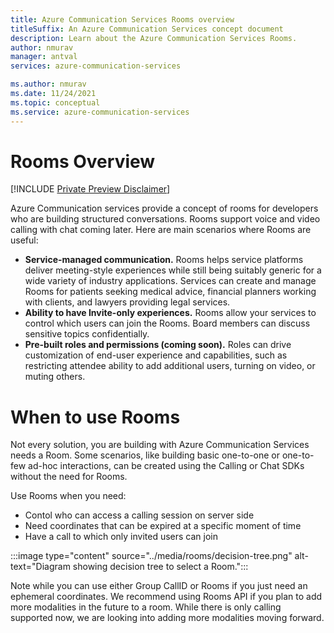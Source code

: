 ```yaml
---
title: Azure Communication Services Rooms overview
titleSuffix: An Azure Communication Services concept document
description: Learn about the Azure Communication Services Rooms.
author: nmurav
manager: antval
services: azure-communication-services

ms.author: nmurav
ms.date: 11/24/2021
ms.topic: conceptual
ms.service: azure-communication-services
---
```


# Rooms Overview

[!INCLUDE [Private Preview Disclaimer](../../includes/private-preview-include-section.md)]

Azure Communication services provide a concept of rooms for developers who are building structured conversations. Rooms support voice and video calling with chat coming later.
Here are main scenarios where Rooms are useful:

- **Service-managed communication.** Rooms helps service platforms deliver meeting-style experiences while still being suitably generic for a wide variety of industry applications. Services can create and manage Rooms for patients seeking medical advice, financial planners working with clients, and lawyers providing legal services. 
- **Ability to have Invite-only experiences.** Rooms allow your services to control which users can join the Rooms. Board members can discuss sensitive topics confidentially.
- **Pre-built roles and permissions (coming soon).** Roles can drive customization of end-user experience and capabilities, such as restricting attendee ability to add additional users, turning on video, or muting others.

# When to use Rooms
Not every solution, you are building with Azure Communication Services needs a Room. Some scenarios, like building basic one-to-one or one-to-few ad-hoc interactions, can be created using the Calling or Chat SDKs without the need for Rooms.

Use Rooms when you need:
- Contol who can access a calling session on server side
- Need coordinates that can be expired at a specific moment of time
- Have a call to which only invited users can join

 :::image type="content" source="../media/rooms/decision-tree.png" alt-text="Diagram showing decision tree to select a Room.":::

Note while you can use either Group CallID or Rooms if you just need an ephemeral coordinates. We recommend using Rooms API if you plan to add more modalities in the future to a room. While there is only calling supported now, we are looking into adding more modalities moving forward. 

